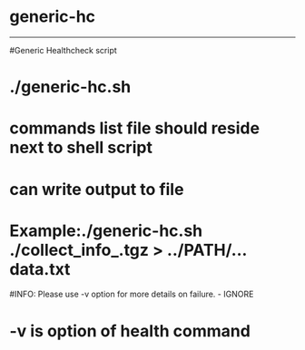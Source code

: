 # generic-hc
---------------
#Generic Healthcheck script
# ./generic-hc.sh <path to collect info tgz>

# commands list file should reside next to shell script
# can write output to file  <name of output file>
# Example:./generic-hc.sh  ./collect_info_.tgz > ../PATH/... data.txt

#INFO: Please use -v option for more details on failure. - IGNORE
# -v is option of health command
